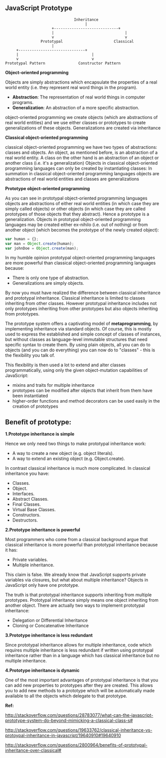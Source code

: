 JavaScript Prototype
----------

                                   Inheritance
                                        |
                         +-----------------------------+
                         |                                |
                         v                                v
                    Prototypal                       Classical
                         |
         +------------------------------+
         |                                 |
         v                                 v
    Prototypal Pattern               Constructor Pattern


**Object-oriented programming**

Objects are simply abstractions which encapsulate the properties of a real world entity 
(i.e. they represent real word things in the program).

- **Abstraction**: The representation of real world things in computer programs.
- **Generalization**: An abstraction of a more specific abstraction.

object-oriented programming we create objects (which are abstractions of real world entities) and we use either classes
or prototypes to create generalizations of these objects. Generalizations are created via inheritance

**Classical object-oriented programming**

classical object-oriented programming we have two types of abstractions: classes and objects. An object, 
as mentioned before, is an abstraction of a real world entity. A class on the other hand is an abstraction 
of an object or another class (i.e. it's a generalization)
Objects in classical object-oriented programming languages can only be created by instantiating classes:
In summation in classical object-oriented programming languages objects are abstractions of real world entities and 
classes are generalizations

**Prototype object-oriented programming**

As you can see in prototypal object-oriented programming languages objects are abstractions of either 
real world entities (in which case they are simply called objects) or other objects 
(in which case they are called prototypes of those objects that they abstract). Hence a prototype is a generalization.
Objects in prototypal object-oriented programming languages may be created either ex-nihilo (i.e. out of nothing) 
or from another object (which becomes the prototype of the newly created object):

```javascript
var human = {};
var man = Object.create(human);
var johnDoe = Object.create(man);
```

In my humble opinion prototypal object-oriented programming languages are more powerful than classical object-oriented
programming languages because:

- There is only one type of abstraction.
- Generalizations are simply objects.

By now you must have realized the difference between classical inheritance and prototypal inheritance. 
Classical inheritance is limited to classes inheriting from other classes. However prototypal inheritance 
includes not only prototypes inheriting from other prototypes but also objects inheriting from prototypes.

The prototype system offers a captivating model of **metaprogramming**, by implementing inheritance via standard objects. 
Of course, this is mostly used to express the established and simple concept of classes of instances, 
but without classes as language-level immutable structures that need specific syntax to create them. 
By using plain objects, all you can do to objects (and you can do everything) you can now do to "classes" - 
this is the flexibility you talk of.

This flexibility is then used a lot to extend and alter classes programmatically, using only the given object-mutation
capabilities of JavaScript:

- mixins and traits for multiple inheritance
- prototypes can be modified after objects that inherit from them have been instantiated
- higher-order functions and method decorators can be used easily in the creation of prototypes

Benefit of prototype:
------------

**1.Prototype inheritance is simple**

Hence we only need two things to make prototypal inheritance work:

- A way to create a new object (e.g. object literals).
- A way to extend an existing object (e.g. Object.create).

In contrast classical inheritance is much more complicated. In classical inheritance you have:

- Classes.
- Object.
- Interfaces.
- Abstract Classes.
- Final Classes.
- Virtual Base Classes.
- Constructors.
- Destructors.

**2.Prototype inheritance is powerful**

Most programmers who come from a classical background argue that classical inheritance is more powerful than 
prototypal inheritance because it has:

- Private variables.
- Multiple inheritance.

This claim is false. We already know that JavaScript supports private variables via closures, but what about multiple
inheritance? Objects in JavaScript only have one prototype.

The truth is that prototypal inheritance supports inheriting from multiple prototypes. Prototypal inheritance simply
means one object inheriting from another object. There are actually two ways to implement prototypal inheritance:

- Delegation or Differential Inheritance
- Cloning or Concatenative Inheritance

**3.Prototype inheritance is less redundant**

Since prototypal inheritance allows for multiple inheritance, code which requires multiple inheritance is less
redundant if written using prototypal inheritance rather than in a language which has classical inheritance 
but no multiple inheritance.

**4.Prototype inheritance is dynamic**

One of the most important advantages of prototypal inheritance is that you can add new properties to prototypes 
after they are created. This allows you to add new methods to a prototype which will be automatically made available
to all the objects which delegate to that prototype.


**Ref:**

http://stackoverflow.com/questions/28783077/what-can-the-javascript-prototype-system-do-beyond-mimicking-a-classical-class-s#

http://stackoverflow.com/questions/19633762/classical-inheritance-vs-protoypal-inheritance-in-javascript/19640910#19640910

http://stackoverflow.com/questions/2800964/benefits-of-prototypal-inheritance-over-classical#


